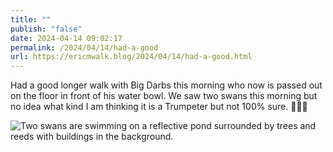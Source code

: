 ```yaml
---
title: ""
publish: "false"
date: 2024-04-14 09:02:17
permalink: /2024/04/14/had-a-good
url: https://ericmwalk.blog/2024/04/14/had-a-good.html
---
```


Had a good longer walk with Big Darbs this morning who now is passed out on the floor in front of his water bowl. We saw two swans this morning but no idea what kind I am thinking it is a Trumpeter but not 100% sure. 🤷‍♂️🦢

![Two swans are swimming on a reflective pond surrounded by trees and reeds with buildings in the background.](https://ericmwalk.blog/uploads/2024/img-8621.jpeg)